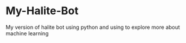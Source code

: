 # My-Halite-Bot
My version of halite bot using python and using to explore more about machine learning 
